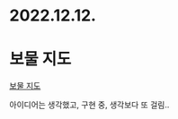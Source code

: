 # 2022.12.12.

# 보물 지도

[보물 지도](https://school.programmers.co.kr/learn/courses/15009/lessons/121690)

아이디어는 생각했고, 구현 중, 생각보다 또 걸림..